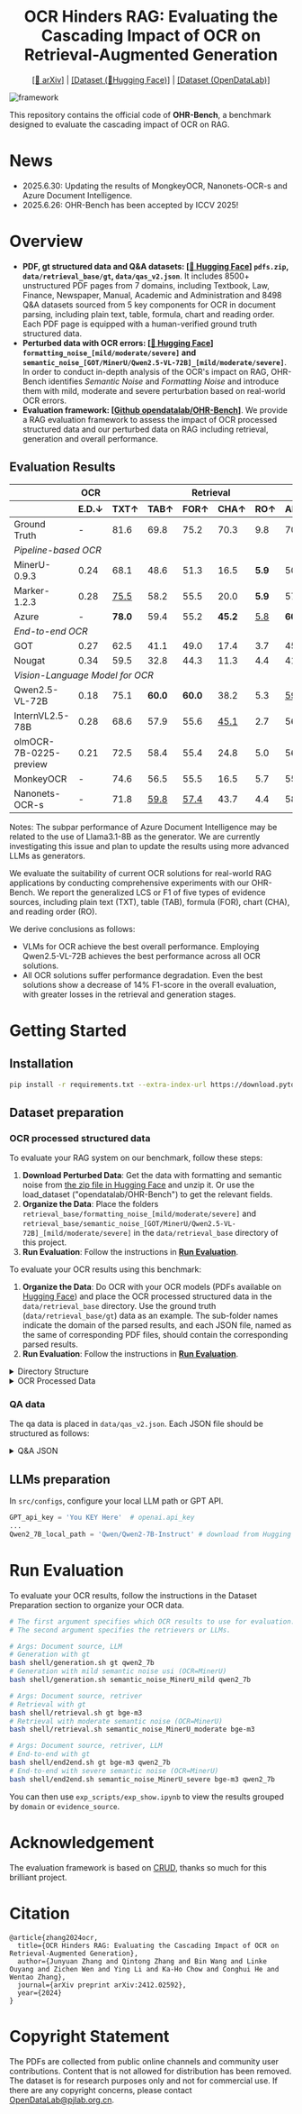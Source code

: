 <h1 align="center">
    OCR Hinders RAG: Evaluating the Cascading Impact of OCR on Retrieval-Augmented Generation
</h1>

<div align="center">

[\[📜 arXiv\]](https://arxiv.org/abs/2412.02592v2) | [\[Dataset (🤗Hugging Face)\]](https://huggingface.co/datasets/opendatalab/OHR-Bench) | [\[Dataset (OpenDataLab)\]](https://opendatalab.com/OpenDataLab/OHR-Bench)

</div>

![framework](./figs/framework.png)

This repository contains the official code of **OHR-Bench**, a benchmark designed to evaluate the cascading impact of OCR on RAG.

# News
- 2025.6.30: Updating the results of MongkeyOCR, 
Nanonets-OCR-s and Azure Document Intelligence.
- 2025.6.26: OHR-Bench has been accepted by ICCV 2025!

# Overview
- **PDF, gt structured data and Q&A datasets: [[🤗 Hugging Face](https://huggingface.co/datasets/opendatalab/OHR-Bench)] `pdfs.zip`, `data/retrieval_base/gt`, `data/qas_v2.json`**. It includes 8500+ unstructured PDF pages from 7 domains, including Textbook, Law, Finance, Newspaper, Manual, Academic and Administration and 8498 Q&A datasets sourced from 5 key components for OCR in document parsing, including plain text, table, formula, chart and reading order. Each PDF page is equipped with a human-verified ground truth structured data.
- **Perturbed data with OCR errors: [[🤗 Hugging Face](https://huggingface.co/datasets/opendatalab/OHR-Bench)] `formatting_noise_[mild/moderate/severe]` and `semantic_noise_[GOT/MinerU/Qwen2.5-VL-72B]_[mild/moderate/severe]`**. In order to conduct in-depth analysis of the OCR's impact on RAG, OHR-Bench identifies *Semantic Noise* and *Formatting Noise* and introduce them with mild, moderate and severe perturbation based on real-world OCR errors.
- **Evaluation framework: [[Github opendatalab/OHR-Bench](https://github.com/opendatalab/OHR-Bench)]**. We provide a RAG evaluation framework to assess the impact of OCR processed structured data and our perturbed data on RAG including retrieval, generation and overall performance.


## Evaluation Results
<table>
    <thead>
        <tr>
            <th></th>
            <th>OCR</th>
            <th colspan="6">Retrieval</th>
            <th colspan="6">Generation</th>
            <th colspan="6">Overall</th>
        </tr>
        <tr>
            <th></th>
            <th>E.D.<span>&darr;</span></th>
            <th>TXT<span>&uarr;</span></th>
            <th>TAB<span>&uarr;</span></th>
            <th>FOR<span>&uarr;</span></th>
            <th>CHA<span>&uarr;</span></th>
            <th>RO<span>&uarr;</span></th>
            <th>ALL<span>&uarr;</span></th>
            <th>TXT<span>&uarr;</span></th>
            <th>TAB<span>&uarr;</span></th>
            <th>FOR<span>&uarr;</span></th>
            <th>CHA<span>&uarr;</span></th>
            <th>RO<span>&uarr;</span></th>
            <th>ALL<span>&uarr;</span></th>
            <th>TXT<span>&uarr;</span></th>
            <th>TAB<span>&uarr;</span></th>
            <th>FOR<span>&uarr;</span></th>
            <th>CHA<span>&uarr;</span></th>
            <th>RO<span>&uarr;</span></th>
            <th>ALL<span>&uarr;</span></th>
        </tr>
    </thead>
    <tbody>
        <tr>
            <td>Ground Truth</td>
            <td>-</td>
            <td>81.6</td>
            <td>69.8</td>
            <td>75.2</td>
            <td>70.3</td>
            <td>9.8</td>
            <td>70.4</td>
            <td>49.3</td>
            <td>46.0</td>
            <td>34.0</td>
            <td>47.0</td>
            <td>28.2</td>
            <td>43.8</td>
            <td>44.9</td>
            <td>34.6</td>
            <td>28.0</td>
            <td>32.9</td>
            <td>18.7</td>
            <td>36.0</td>
        </tr>
        <tr>
            <td colspan="20"><i>Pipeline-based OCR</i></td>
        </tr>
        <tr>
            <td>MinerU-0.9.3</td>
            <td>0.24</td>
            <td>68.1</td>
            <td>48.6</td>
            <td>51.3</td>
            <td>16.5</td>
            <td><b>5.9</b></td>
            <td>50.5</td>
            <td><b>45.7</b></td>
            <td>39.3</td>
            <td>28.6</td>
            <td>9.7</td>
            <td><b>29.5</b></td>
            <td><u>36.6</u></td>
            <td><b>41.4</b></td>
            <td>28.5</td>
            <td>23.0</td>
            <td>9.3</td>
            <td><b>17.8</b></td>
            <td><u>29.9</u></td>
        </tr>
        <tr>
            <td>Marker-1.2.3</td>
            <td>0.28</td>
            <td><u>75.5</u></td>
            <td>58.2</td>
            <td>55.5</td>
            <td>20.0</td>
            <td><b>5.9</b></td>
            <td>57.0</td>
            <td><u>44.4</u></td>
            <td>37.8</td>
            <td>27.8</td>
            <td>10.9</td>
            <td>26.2</td>
            <td>35.9</td>
            <td>40.1</td>
            <td>28.1</td>
            <td>22.3</td>
            <td>10.0</td>
            <td><u>16.2</u></td>
            <td>29.4</td>
        </tr>
        <tr>
            <td>Azure</td>
            <td>-</td>
            <td><b>78.0</b></td>
            <td>59.4</td>
            <td>55.2</td>
            <td><b>45.2</b></td>
            <td><u>5.8</u></td>
            <td><b>60.6</b></td>
            <td>41.0</td>
            <td>37.1</td>
            <td>27.1</td>
            <td>22.9</td>
            <td><u>27.3</u></td>
            <td>35.0</td>
            <td>37.5</td>
            <td>28.1</td>
            <td>22.6</td>
            <td>15.1</td>
            <td><u>17.5</u></td>
            <td>28.9</td>
        </tr>
        <tr>
            <td colspan="20"><i>End-to-end OCR</i></td>
        </tr>
        <tr>
            <td>GOT</td>
            <td>0.27</td>
            <td>62.5</td>
            <td>41.1</td>
            <td>49.0</td>
            <td>17.4</td>
            <td>3.7</td>
            <td>45.8</td>
            <td>37.5</td>
            <td>28.5</td>
            <td>24.1</td>
            <td>8.5</td>
            <td>7.1</td>
            <td>27.8</td>
            <td>35.3</td>
            <td>22.9</td>
            <td>20.1</td>
            <td>8.2</td>
            <td>5.3</td>
            <td>24.5</td>
        </tr>
        <tr>
            <td>Nougat</td>
            <td>0.34</td>
            <td>59.5</td>
            <td>32.8</td>
            <td>44.3</td>
            <td>11.3</td>
            <td>4.4</td>
            <td>41.2</td>
            <td>36.6</td>
            <td>22.9</td>
            <td>22.9</td>
            <td>6.4</td>
            <td>6.9</td>
            <td>25.5</td>
            <td>33.5</td>
            <td>18.4</td>
            <td>19.4</td>
            <td>5.8</td>
            <td>3.6</td>
            <td>14.5</td>
        </tr>
        <tr>
            <td colspan="20"><i>Vision-Language Model for OCR</i></td>
        </tr>
        <tr>
            <td>Qwen2.5-VL-72B</td>
            <td>0.18</td>
            <td>75.1</td>
            <td><b>60.0</b></td>
            <td><b>60.0</b></td>
            <td>38.2</td>
            <td>5.3</td>
            <td><u>59.6</u></td>
            <td>44.3</td>
            <td><b>42.1</b></td>
            <td><b>31.8</b></td>
            <td><u>27.0</u></td>
            <td>11.6</td>
            <td><b>37.5</b></td>
            <td><u>40.6</u></td>
            <td><b>31.1</b></td>
            <td><b>26.1</b></td>
            <td><u>19.0</u></td>
            <td>8.8</td>
            <td><b>31.1</b></td>
        </tr>
        <tr>
            <td>InternVL2.5-78B</td>
            <td>0.28</td>
            <td>68.6</td>
            <td>57.9</td>
            <td>55.6</td>
            <td><u>45.1</u></td>
            <td>2.7</td>
            <td>56.2</td>
            <td>41.7</td>
            <td><u>41.8</u></td>
            <td><u>29.0</u></td>
            <td><b>33.6</b></td>
            <td>3.3</td>
            <td>35.8</td>
            <td>38.2</td>
            <td><u>31.0</u></td>
            <td><u>23.3</u></td>
            <td><b>22.9</b></td>
            <td>3.1</td>
            <td>29.6</td>
        </tr>
        <tr>
            <td>olmOCR-7B-0225-preview</td>
            <td>0.21</td>
            <td>72.5</td>
            <td>58.4</td>
            <td>55.4</td>
            <td>24.8</td>
            <td>5.0</td>
            <td>56.6</td>
            <td>44.8</td>
            <td>40.5</td>
            <td>30.4</td>
            <td>19.0</td>
            <td>8.4</td>
            <td>36.0</td>
            <td>40.6</td>
            <td>30.3</td>
            <td>23.7</td>
            <td>12.8</td>
            <td>7.1</td>
            <td>29.6</td>
        </tr>
        <tr>
            <td>MonkeyOCR</td>
            <td>-</td>
            <td>74.6</td>
            <td>56.5</td>
            <td>55.5</td>
            <td>16.5</td>
            <td>5.7</td>
            <td>55.9</td>
            <td>40.3</td>
            <td>36.5</td>
            <td>25.9</td>
            <td>7.9</td>
            <td>25.0</td>
            <td>32.8</td>
            <td>35.4</td>
            <td>27.3</td>
            <td>20.7</td>
            <td>6.5</td>
            <td>16.3</td>
            <td>26.7</td>
        </tr>
        <tr>
            <td>Nanonets-OCR-s</td>
            <td>-</td>
            <td>71.8</td>
            <td><u>59.8</u></td>
            <td><u>57.4</u></td>
            <td>43.7</td>
            <td>4.4</td>
            <td>58.3</td>
            <td>38.2</td>
            <td>36.3</td>
            <td>28.0</td>
            <td>25.7</td>
            <td>7.8</td>
            <td>32.4</td>
            <td>34.9</td>
            <td>27.6</td>
            <td>22.7</td>
            <td>18.6</td>
            <td>7.1</td>
            <td>27.2</td>
        </tr>
    </tbody>
</table>

Notes: The subpar performance of Azure Document Intelligence may be related to the use of Llama3.1-8B as the generator. We are currently investigating this issue and plan to update the results using more advanced LLMs as generators.

We evaluate the suitability of current OCR solutions for real-world RAG applications by conducting comprehensive experiments with our OHR-Bench. We report the generalized LCS or F1 of five types of evidence sources, including plain text (TXT), table (TAB), formula (FOR), chart (CHA), and reading order (RO).

We derive conclusions as follows:

- VLMs for OCR achieve the best overall performance. Employing Qwen2.5-VL-72B achieves the best performance across all OCR solutions.
- All OCR solutions suffer performance degradation. Even the best solutions show a decrease of 14% F1-score in the overall evaluation, with greater losses in the retrieval and generation stages.

# Getting Started
## Installation
```bash
pip install -r requirements.txt --extra-index-url https://download.pytorch.org/whl/cu121
```

## Dataset preparation
### OCR processed structured data
To evaluate your RAG system on our benchmark, follow these steps:
1. **Download Perturbed Data**: Get the data with formatting and semantic noise from [the zip file in Hugging Face](https://huggingface.co/datasets/opendatalab/OHR-Bench/blob/main/retrieval.zip) and unzip it. Or use the load_dataset ("opendatalab/OHR-Bench") to get the relevant fields.
2. **Organize the Data**: Place the folders `retrieval_base/formatting_noise_[mild/moderate/severe]` and `retrieval_base/semantic_noise_[GOT/MinerU/Qwen2.5-VL-72B]_[mild/moderate/severe]` in the `data/retrieval_base` directory of this project.
3. **Run Evaluation**: Follow the instructions in [**Run Evaluation**](#run-evaluation).

To evaluate your OCR results using this benchmark:
1. **Organize the Data**: Do OCR with your OCR models (PDFs available on [Hugging Face](https://huggingface.co/datasets/opendatalab/OHR-Bench)) and place the OCR processed structured data in the `data/retrieval_base` directory. Use the ground truth (`data/retrieval_base/gt`) data as an example. The sub-folder names indicate the domain of the parsed results, and each JSON file, named as the same of corresponding PDF files, should contain the corresponding parsed results.
2. **Run Evaluation**: Follow the instructions in [**Run Evaluation**](#run-evaluation).

<details>
<summary>Directory Structure</summary>

```bash
retrieval_base/gt/ # We provide gt and MinerU processed structured data as illustration here
├── finance # Domain
│   ├── 3M_2023Q2_10Q.json # Parsed results
│   ├── ...
├── textbook
...
```

</details>

<details>
<summary>OCR Processed Data</summary>

```json
[
    {
        "page_idx": 0, // Page index
        "text": "...", // OCR processed structured data
    },
    ...
]
```

</details>

### QA data
The qa data is placed in `data/qas_v2.json`. Each JSON file should be structured as follows:

<details>
<summary>Q&A JSON</summary>

```json
[
    {
        "doc_name": "finance/JPMORGAN_2021Q1_10Q", // Document source
        "ID": "00073cc2-c801-467c-9039-fca63c78c6a9", // Unique ID
        "questions": "What was the total amount of nonaccrual loans retained as of March 31, 2021?",
        "answers": "842",
        "doc_type": "finance", // Q&A domain.
        "answer_form": "Numeric", // Answer format.
        "evidence_source": "table", // Evidence source.
        "evidence_context": "Nonaccrual loans retained $^{(\\mathrm{a})}$ & \\$ & 842 & \\$ & 689 & $22 \\%$", // Evidence.
        "evidence_page_no": 24
    },
    ...
]
```

</details>


## LLMs preparation
In `src/configs`, configure your local LLM path or GPT API.
```python
GPT_api_key = 'You KEY Here'  # openai.api_key
...
Qwen2_7B_local_path = 'Qwen/Qwen2-7B-Instruct' # download from Hugging Face or your local path
```


# Run Evaluation
To evaluate your OCR results, follow the instructions in the Dataset Preparation section to organize your OCR data.

```bash
# The first argument specifies which OCR results to use for evaluation.
# The second argument specifies the retrievers or LLMs.

# Args: Document source, LLM
# Generation with gt
bash shell/generation.sh gt qwen2_7b
# Generation with mild semantic noise usi (OCR=MinerU)
bash shell/generation.sh semantic_noise_MinerU_mild qwen2_7b

# Args: Document source, retriver
# Retrieval with gt
bash shell/retrieval.sh gt bge-m3
# Retrieval with moderate semantic noise (OCR=MinerU)
bash shell/retrieval.sh semantic_noise_MinerU_moderate bge-m3

# Args: Document source, retriver, LLM
# End-to-end with gt
bash shell/end2end.sh gt bge-m3 qwen2_7b
# End-to-end with severe semantic noise (OCR=MinerU)
bash shell/end2end.sh semantic_noise_MinerU_severe bge-m3 qwen2_7b
```

You can then use `exp_scripts/exp_show.ipynb` to view the results grouped by `domain` or `evidence_source`.

# Acknowledgement
The evaluation framework is based on [CRUD](https://github.com/IAAR-Shanghai/CRUD_RAG), thanks so much for this brilliant project.

# Citation
```
@article{zhang2024ocr,
  title={OCR Hinders RAG: Evaluating the Cascading Impact of OCR on Retrieval-Augmented Generation},
  author={Junyuan Zhang and Qintong Zhang and Bin Wang and Linke Ouyang and Zichen Wen and Ying Li and Ka-Ho Chow and Conghui He and Wentao Zhang},
  journal={arXiv preprint arXiv:2412.02592},
  year={2024}
}
```

# Copyright Statement
The PDFs are collected from public online channels and community user contributions. Content that is not allowed for distribution has been removed. The dataset is for research purposes only and not for commercial use. If there are any copyright concerns, please contact OpenDataLab@pjlab.org.cn.
